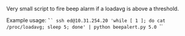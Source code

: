 Very small script to fire beep alarm if a loadavg is above a threshold.


Example usage:
`̀``
ssh ed@10.31.254.20 'while [ 1 ]; do cat /proc/loadavg; sleep 5; done' | python beepalert.py 5.0
`̀``
